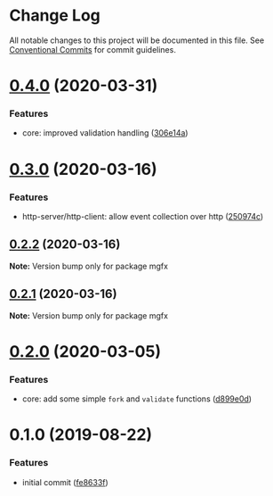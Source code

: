 # Change Log

All notable changes to this project will be documented in this file.
See [Conventional Commits](https://conventionalcommits.org) for commit guidelines.

# [0.4.0](https://github.com/ai-labs-team/mgFx/compare/mgfx@0.3.0...mgfx@0.4.0) (2020-03-31)


### Features

* core: improved validation handling ([306e14a](https://github.com/ai-labs-team/mgFx/commit/306e14a))





# [0.3.0](https://github.com/ai-labs-team/mgFx/compare/mgfx@0.2.2...mgfx@0.3.0) (2020-03-16)


### Features

* http-server/http-client: allow event collection over http ([250974c](https://github.com/ai-labs-team/mgFx/commit/250974c))





## [0.2.2](https://github.com/ai-labs-team/mgFx/compare/mgfx@0.2.1...mgfx@0.2.2) (2020-03-16)

**Note:** Version bump only for package mgfx





## [0.2.1](https://github.com/ai-labs-team/mgFx/compare/mgfx@0.2.0...mgfx@0.2.1) (2020-03-16)

**Note:** Version bump only for package mgfx





# [0.2.0](https://github.com/ai-labs-team/mgFx/compare/mgfx@0.1.0...mgfx@0.2.0) (2020-03-05)


### Features

* core: add some simple `fork` and `validate` functions ([d899e0d](https://github.com/ai-labs-team/mgFx/commit/d899e0d))





# 0.1.0 (2019-08-22)


### Features

* initial commit ([fe8633f](https://github.com/ai-labs-team/mgFx/commit/fe8633f))

